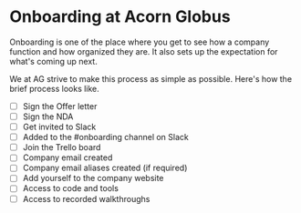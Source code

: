 # Onboarding at Acorn Globus

Onboarding is one of the place where you get to see how a company function and how organized they are. It also sets up the expectation for what's coming up next.

We at AG strive to make this process as simple as possible. Here's how the brief process looks like.

- [ ] Sign the Offer letter
- [ ] Sign the NDA
- [ ] Get invited to Slack
- [ ] Added to the #onboarding channel on Slack
- [ ] Join the Trello board
- [ ] Company email created 
- [ ] Company email aliases created (if required)
- [ ] Add yourself to the company website
- [ ] Access to code and tools
- [ ] Access to recorded walkthroughs